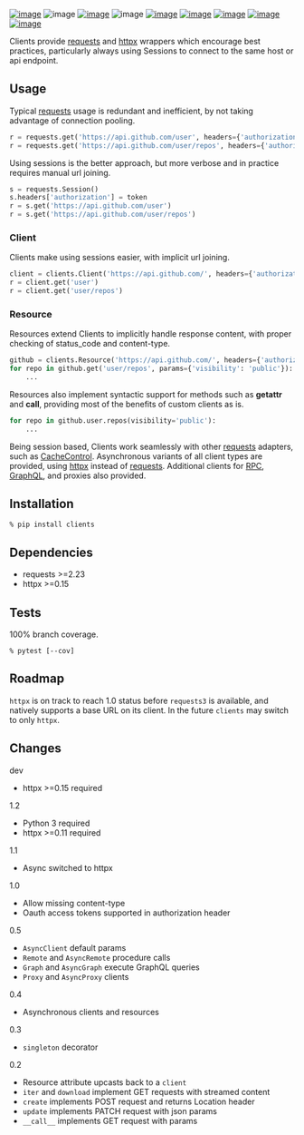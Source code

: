 [![image](https://img.shields.io/pypi/v/clients.svg)](https://pypi.org/project/clients/)
![image](https://img.shields.io/pypi/pyversions/clients.svg)
[![image](https://pepy.tech/badge/clients)](https://pepy.tech/project/clients)
![image](https://img.shields.io/pypi/status/clients.svg)
[![image](https://github.com/coady/clients/workflows/build/badge.svg)](https://github.com/coady/clients/actions)
[![image](https://codecov.io/gh/coady/clients/branch/main/graph/badge.svg)](https://codecov.io/gh/coady/clients/)
[![image](https://github.com/coady/clients/workflows/codeql/badge.svg)](https://github.com/coady/clients/security/code-scanning)
[![image](https://img.shields.io/badge/code%20style-black-000000.svg)](https://pypi.org/project/black/)
[![image](http://mypy-lang.org/static/mypy_badge.svg)](http://mypy-lang.org/)

Clients provide [requests](https://python-requests.org) and [httpx](https://www.encode.io/httpx) wrappers which encourage best practices, particularly always using Sessions to connect to the same host or api endpoint.

## Usage
Typical [requests](https://python-requests.org) usage is redundant and inefficient, by not taking advantage of connection pooling.

```python
r = requests.get('https://api.github.com/user', headers={'authorization': token})
r = requests.get('https://api.github.com/user/repos', headers={'authorization': token})
```

Using sessions is the better approach, but more verbose and in practice requires manual url joining.

```python
s = requests.Session()
s.headers['authorization'] = token
r = s.get('https://api.github.com/user')
r = s.get('https://api.github.com/user/repos')
```

### Client
Clients make using sessions easier, with implicit url joining.

```python
client = clients.Client('https://api.github.com/', headers={'authorization': token})
r = client.get('user')
r = client.get('user/repos')
```

### Resource
Resources extend Clients to implicitly handle response content, with proper checking of status_code and content-type.

```python
github = clients.Resource('https://api.github.com/', headers={'authorization': token})
for repo in github.get('user/repos', params={'visibility': 'public'}):
    ...
```

Resources also implement syntactic support for methods such as __getattr__ and __call__, providing most of the benefits of custom clients as is.

```python
for repo in github.user.repos(visibility='public'):
    ...
```

Being session based, Clients work seamlessly with other [requests](https://python-requests.org) adapters, such as [CacheControl](https://cachecontrol.readthedocs.org). Asynchronous variants of all client types are provided, using [httpx](https://www.encode.io/httpx) instead of [requests](https://python-requests.org). Additional clients for [RPC](https://en.wikipedia.org/wiki/Remote_procedure_call), [GraphQL](http://graphql.org), and proxies also provided.

## Installation
```console
% pip install clients
```

## Dependencies
* requests >=2.23
* httpx >=0.15

## Tests
100% branch coverage.
```console
% pytest [--cov]
```

## Roadmap
`httpx` is on track to reach 1.0 status before `requests3` is available, and natively supports a base URL on its client. In the future `clients` may switch to only `httpx`.

## Changes
dev

* httpx >=0.15 required

1.2

* Python 3 required
* httpx >=0.11 required

1.1

* Async switched to httpx

1.0

* Allow missing content-type
* Oauth access tokens supported in authorization header

0.5

* `AsyncClient` default params
* `Remote` and `AsyncRemote` procedure calls
* `Graph` and `AsyncGraph` execute GraphQL queries
* `Proxy` and `AsyncProxy` clients

0.4

* Asynchronous clients and resources

0.3

* `singleton` decorator

0.2

* Resource attribute upcasts back to a `client`
* `iter` and `download` implement GET requests with streamed content
* `create` implements POST request and returns Location header
* `update` implements PATCH request with json params
* `__call__` implements GET request with params
